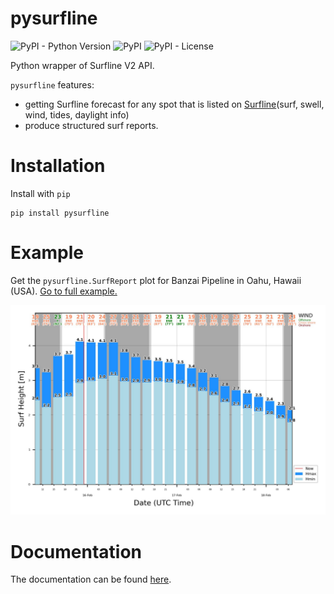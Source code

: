 # pysurfline

![PyPI - Python Version](https://img.shields.io/pypi/pyversions/pysurfline)
![PyPI](https://img.shields.io/pypi/v/pysurfline?color=blue)
![PyPI - License](https://img.shields.io/pypi/l/pysurfline)

Python wrapper of Surfline V2 API.

`pysurfline` features:
- getting Surfline forecast for any spot that is listed on [Surfline](https://www.surfline.com)(surf, swell, wind, tides, daylight info)
- produce structured surf reports.

# Installation

Install with `pip`
```
pip install pysurfline
```

# Example

Get the `pysurfline.SurfReport` plot for Banzai Pipeline in Oahu, Hawaii (USA).
[Go to full example.](https://giocaizzi.github.io/pysurfline/examples/surf_report.html)

![SurfReport plot](https://github.com/giocaizzi/pysurfline/blob/main/docsrc/source/images/surfreport_pipeline.jpeg)

# Documentation

The documentation can be found [here](https://giocaizzi.github.io/pysurfline/).
